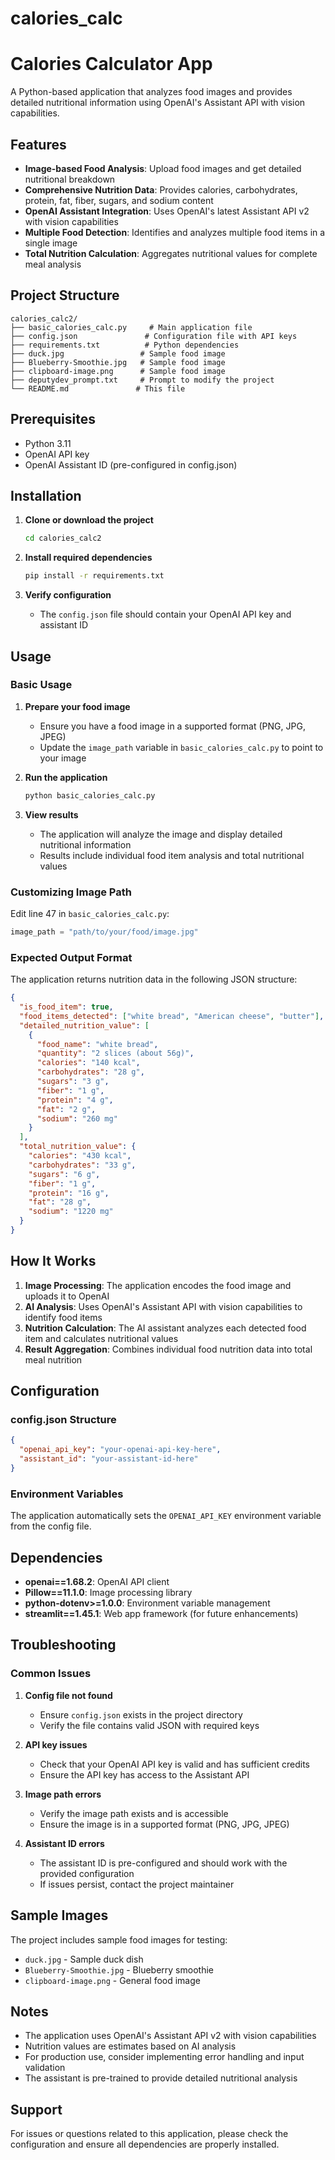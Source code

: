 # calories_calc

# Calories Calculator App

A Python-based application that analyzes food images and provides detailed nutritional information using OpenAI's Assistant API with vision capabilities.

## Features

- **Image-based Food Analysis**: Upload food images and get detailed nutritional breakdown
- **Comprehensive Nutrition Data**: Provides calories, carbohydrates, protein, fat, fiber, sugars, and sodium content
- **OpenAI Assistant Integration**: Uses OpenAI's latest Assistant API v2 with vision capabilities
- **Multiple Food Detection**: Identifies and analyzes multiple food items in a single image
- **Total Nutrition Calculation**: Aggregates nutritional values for complete meal analysis

## Project Structure

```
calories_calc2/
├── basic_calories_calc.py     # Main application file
├── config.json               # Configuration file with API keys
├── requirements.txt          # Python dependencies
├── duck.jpg                 # Sample food image
├── Blueberry-Smoothie.jpg   # Sample food image
├── clipboard-image.png      # Sample food image
├── deputydev_prompt.txt     # Prompt to modify the project
└── README.md               # This file
```

## Prerequisites

- Python 3.11
- OpenAI API key
- OpenAI Assistant ID (pre-configured in config.json)

## Installation

1. **Clone or download the project**
   ```bash
   cd calories_calc2
   ```

2. **Install required dependencies**
   ```bash
   pip install -r requirements.txt
   ```

3. **Verify configuration**
   - The `config.json` file should contain your OpenAI API key and assistant ID

## Usage

### Basic Usage

1. **Prepare your food image**
   - Ensure you have a food image in a supported format (PNG, JPG, JPEG)
   - Update the `image_path` variable in `basic_calories_calc.py` to point to your image

2. **Run the application**
   ```bash
   python basic_calories_calc.py
   ```

3. **View results**
   - The application will analyze the image and display detailed nutritional information
   - Results include individual food item analysis and total nutritional values

### Customizing Image Path

Edit line 47 in `basic_calories_calc.py`:
```python
image_path = "path/to/your/food/image.jpg"
```

### Expected Output Format

The application returns nutrition data in the following JSON structure:

```json
{
  "is_food_item": true,
  "food_items_detected": ["white bread", "American cheese", "butter"],
  "detailed_nutrition_value": [
    {
      "food_name": "white bread",
      "quantity": "2 slices (about 56g)",
      "calories": "140 kcal",
      "carbohydrates": "28 g",
      "sugars": "3 g",
      "fiber": "1 g",
      "protein": "4 g",
      "fat": "2 g",
      "sodium": "260 mg"
    }
  ],
  "total_nutrition_value": {
    "calories": "430 kcal",
    "carbohydrates": "33 g",
    "sugars": "6 g",
    "fiber": "1 g",
    "protein": "16 g",
    "fat": "28 g",
    "sodium": "1220 mg"
  }
}
```

## How It Works

1. **Image Processing**: The application encodes the food image and uploads it to OpenAI
2. **AI Analysis**: Uses OpenAI's Assistant API with vision capabilities to identify food items
3. **Nutrition Calculation**: The AI assistant analyzes each detected food item and calculates nutritional values
4. **Result Aggregation**: Combines individual food nutrition data into total meal nutrition

## Configuration

### config.json Structure
```json
{
  "openai_api_key": "your-openai-api-key-here",
  "assistant_id": "your-assistant-id-here"
}
```

### Environment Variables
The application automatically sets the `OPENAI_API_KEY` environment variable from the config file.

## Dependencies

- **openai==1.68.2**: OpenAI API client
- **Pillow==11.1.0**: Image processing library
- **python-dotenv>=1.0.0**: Environment variable management
- **streamlit==1.45.1**: Web app framework (for future enhancements)

## Troubleshooting

### Common Issues

1. **Config file not found**
   - Ensure `config.json` exists in the project directory
   - Verify the file contains valid JSON with required keys

2. **API key issues**
   - Check that your OpenAI API key is valid and has sufficient credits
   - Ensure the API key has access to the Assistant API

3. **Image path errors**
   - Verify the image path exists and is accessible
   - Ensure the image is in a supported format (PNG, JPG, JPEG)

4. **Assistant ID errors**
   - The assistant ID is pre-configured and should work with the provided configuration
   - If issues persist, contact the project maintainer

## Sample Images

The project includes sample food images for testing:
- `duck.jpg` - Sample duck dish
- `Blueberry-Smoothie.jpg` - Blueberry smoothie
- `clipboard-image.png` - General food image

## Notes

- The application uses OpenAI's Assistant API v2 with vision capabilities
- Nutrition values are estimates based on AI analysis
- For production use, consider implementing error handling and input validation
- The assistant is pre-trained to provide detailed nutritional analysis

## Support

For issues or questions related to this application, please check the configuration and ensure all dependencies are properly installed.

